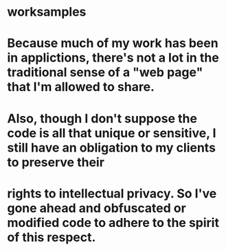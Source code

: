# worksamples

# Because much of my work has been in applictions, there's not a lot in the traditional sense of a "web page" that I'm allowed to share.
# Also, though I don't suppose the code is all that unique or sensitive, I still have an obligation to my clients to preserve their
# rights to intellectual privacy. So I've gone ahead and obfuscated or modified code to adhere to the spirit of this respect.

